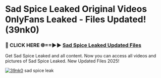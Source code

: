 # Sad Spice Leaked Original Videos 0nlyFans Leaked - Files Updated! (39nk0)

<h3>🔴 CLICK HERE 🌐==►► <a href="https://tinyurl.com/x26r9saj" rel="nofollow">Sad Spice Leaked Updated Files</a></h3>

Get Sad Spice Leaked and all content. Now you can access all videos and pictures of Sad Spice Leaked. New Updated Files 2025!

[![39nk0](https://i.imgur.com/LkgZPqh.gif)](https://tinyurl.com/x26r9saj)
sad spice leak